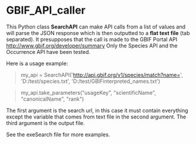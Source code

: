 GBIF_API_caller
===============

This Python class **SearchAPI** can make API calls from a list of values and will parse the JSON response which is then outputted to a **flat text file** (tab separated).
It presupposes that the call is made to the GBIF Portal API http://www.gbif.org/developer/summary
Only the Species API and the Occurrence API have been tested.

Here is a usage example:

>my_api = SearchAPI('http://api.gbif.org/v1/species/match?name=', 'D:/test/species.txt', 'D:/test/GBIFinterpreted_names.txt')

>my_api.take_parameters("usageKey", "scientificName", "canonicalName", "rank")

The first argument is the search url, in this case it must contain everything except the variable that comes from text file in the second argument. The third argument is the output file.

See the exeSearch file for more examples.
